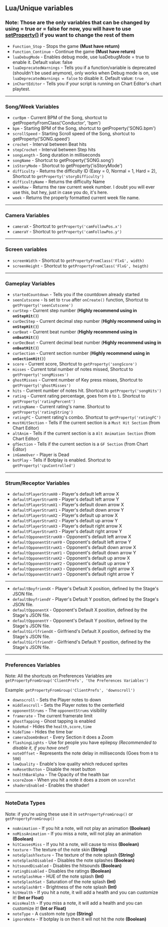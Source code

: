 ## Lua/Unique variables

### Note: Those are the only variables that can be changed by using = true or = false for now, you will have to use [setProperty()](https://github.com/ShadowMario/FNF-PsychEngine/wiki/Lua-Script-API:-Value-Setting-and-Getting-Functions#setpropertyvariablestring-valuedynamic) if you want to change the rest of them

- `Function_Stop` - Stops the game **(Must have return)**
- `Function_Continue` - Continue the game **(Must have return)**
- `luaDebugMode` - Enables debug mode, use luaDebugMode = true to enable it. Default value: false
- `luaDeprecatedWarnings` - Tells you if a function/variable is deprecated (shouldn't be used anymore), only works when Debug mode is on, use `luaDeprecatedWarnings = false` to disable it. Default value: `true`
- `inChartEditor` - Tells you if your script is running on Chart Editor's chart playtest.

***

### Song/Week Variables
- `curBpm` - Current BPM of the Song, shortcut to getPropertyFromClass('Conductor', 'bpm')
- `bpm` - Starting BPM of the Song, shortcut to getProperty('SONG.bpm')
- `scrollSpeed` - Starting Scroll speed of the Song, shortcut to getProperty('SONG.speed')
- `crochet` - Interval between Beat hits
- `stepCrochet` - Interval between Step hits
- `songLength` - Song duration in milliseconds
- `songName` - Shortcut to getProperty('SONG.song')
- `isStoryMode` - Shortcut to getProperty('isStoryMode')
- `difficulty` - Returns the difficulty ID (Easy = 0, Normal = 1, Hard = 2), Shortcut to `getProperty('storyDifficulty')`
- `difficultyName` - Returns the difficulty Name
- `weekRaw` - Returns the raw current week number. I doubt you will ever use this, but hey, just in case you do, it's here.
- `week` - Returns the properly formatted current week file name.

***

### Camera Variables
- `cameraX` - Shortcut to `getProperty('camFollowPos.x')`
- `cameraY` - Shortcut to `getProperty('camFollowPos.y')`

***

### Screen variables
- `screenWidth` - Shortcut to `getPropertyFromClass('FlxG', width)`
- `screenHeight` - Shortcut to `getPropertyFromClass('FlxG', heigth)`

***

### Gameplay Variables
- `startedCountdown` - Tells you if the countdown already started
- `seenCutscene` - Is set to `true` after `onCreate()` function, Shortcut to `getProperty('seenCutscene')`
- `curStep` - Current step number (**Highly recommend using in `onStepHit()`**)
- `curDecStep` - Current decimal step number (**Highly recommend using in `onStepHit()`**)
- `curBeat` - Current beat number (**Highly recommend using in `onBeatHit()`**)
- `curDecBeat` - Current decimal beat number (**Highly recommend using in `onBeatHit()`**)
- `curSection` - Current section number (**Highly recommend using in `onSectionHit()`**)
- `score` - Current score, Shortcut to `getProperty('songScore')`
- `misses` - Current total number of notes missed, Shortcut to `getProperty('songMisses')`
- `ghostMisses` - Current number of Key press misses, Shortcut to `getProperty('ghostMisses')`
- `hits` - Current number of notes hit. Shortcut to `getProperty('songHits')`
- `rating` - Current rating percentage, goes from `0` to `1`. Shortcut to `getProperty('ratingPercent')`
- `ratingName` - Current rating's name. Shortcut to `getProperty('ratingString')`
- `ratingFC` - Current rating's combo. Shortcut to `getProperty('ratingFC')`
- `mustHitSection` - Tells if the current section is a `Must Hit Section` (from Chart Editor)
- `altAnim` - Tells if the current section is a `Alt Animation Section` (from Chart Editor)
- `gfSection` - Tells if the current section is a `GF Section` (from Chart Editor)
- `inGameOver` - Player is Dead
- `botPlay` - Tells if Botplay is enabled. Shortcut to `getProperty('cpuControlled')`

***

### Strum/Receptor Variables
- `defaultPlayerStrumX0` - Player's default left arrow X
- `defaultPlayerStrumY0` - Player's default left arrow Y
- `defaultPlayerStrumX1` - Player's default down arrow X
- `defaultPlayerStrumY1` - Player's default down arrow Y
- `defaultPlayerStrumX2` - Player's default up arrow X
- `defaultPlayerStrumY2` - Player's default up arrow Y
- `defaultPlayerStrumX3` - Player's default right arrow X
- `defaultPlayerStrumY3` - Player's default right arrow Y
- `defaultOpponentStrumX0` - Opponent's default left arrow X
- `defaultOpponentStrumY0` - Opponent's default left arrow Y
- `defaultOpponentStrumX1` - Opponent's default down arrow X
- `defaultOpponentStrumY1` - Opponent's default down arrow Y
- `defaultOpponentStrumX2` - Opponent's default up arrow X
- `defaultOpponentStrumY2` - Opponent's default up arrow Y
- `defaultOpponentStrumX3` - Opponent's default right arrow X
- `defaultOpponentStrumY3` - Opponent's default right arrow Y

***

- `defaultBoyfriendX` - Player's Default X position, defined by the Stage's JSON file.
- `defaultBoyfriendY` - Player's Default Y position, defined by the Stage's JSON file.
- `defaultOpponentX` - Opponent's Default X position, defined by the Stage's JSON file.
- `defaultOpponentY` - Opponent's Default Y position, defined by the Stage's JSON file.
- `defaultGirlfriendX` - Girlfriend's Default X position, defined by the Stage's JSON file.
- `defaultGirlfriendY` - Girlfriend's Default Y position, defined by the Stage's JSON file.

***

### Preferences Variables

Note: All the shortcuts on Preferences Variables are `getPropertyFromGroup('ClientPrefs', 'the Preferences Variables')`

Example: `getPropertyFromGroup('ClientPrefs', 'downscroll')`

- `downscroll` - Sets the Player notes to down 
- `middlescroll` - Sets the Player notes to the centerfield 
- `opponentStrums` - The `opponentStrums` visibility  
- `framerate` - The current framerate limit 
- `ghostTapping` - Ghost tapping is enabled 
- `hideHud` - Hides the `health,score,time` 
- `hideTime` - Hides the time bar 
- `cameraZoomOnBeat` - Every Section it does a Zoom 
- `flashingLights` - Use for people you have epilepsy _(Recommended to disable it, if you have one!)_
- `noteOffset` - Represents the note delay in milliseconds (Goes from `0` to `500`)
- `lowQuality` - Enable's low quality which reduced sprites
- `noResetButton` - Disable the reset button
- `healthBarAlpha` - The Opacity of the health bar
- `scoreZoom` - When you hit a note it does a zoom on `scoreTxt`
- `shadersEnabled` - Enables the shader!

***

### NoteData Types

Note: if you're using these use it in `setPropertyFromGroup()` or `getPropertyFromGroup()`

- `noAnimation` - If you hit a note, will not play an animation **(Boolean)**
- `noMissAnimation` - If you miss a note, will not play an animation **(Boolean)**
- `hitCausesMiss` - If you hit a note, will cause to miss **(Boolean)**
- `texture` - The texture of the note skin **(String)**
- `noteSplashTexture` -  The texture of the note splash **(String)**
- `noteSplashDisabled` - Disables the note splashes **(Boolean)**
- `hitsoundDisabled` -  Disables the hitsounds **(Boolean)**
- `ratingDisabled` - Disables the ratings **(Boolean)**
- `noteSplashHue` - HUE of the note splash **(Int)**
- `noteSplashSat` - Saturation of the note splash **(Int)**
- `noteSplashBrt` - Brightness of the note splash **(Int)**
- `hitHealth` - If you hit a note, it will add a health and you can customize it! **(Int or Float)**
- `missHealth` - If you miss a note, it will add a health and you can customize it! **(Int or Float)**
- `noteType` - A custom note type **(String)**
- `ignoreNote` - If botplay is on then it will not hit the note **(Boolean)**
